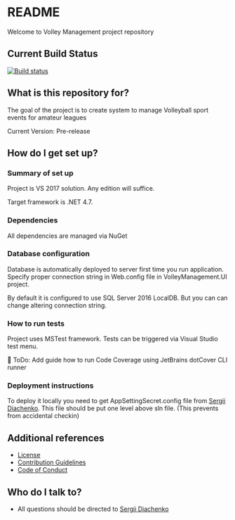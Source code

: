 # README #

Welcome to Volley Management project repository

## Current Build Status

[![Build status](https://ci.appveyor.com/api/projects/status/fmfdph327qywmeju/branch/master?svg=true)](https://ci.appveyor.com/project/sdiachen/volleymanagement/branch/master)

## What is this repository for? ##

The goal of the project is to create system to manage Volleyball sport events for amateur leagues

Current Version: Pre-release

## How do I get set up? ##

### Summary of set up ###

Project is VS 2017 solution. Any edition will suffice.

Target framework is .NET 4.7.

### Dependencies ###

All dependencies are managed via NuGet

### Database configuration ###

Database is automatically deployed to server first time you run application. Specify proper connection string in Web.config file in VolleyManagement.UI project.

By default it is configured to use SQL Server 2016 LocalDB. But you can can change altering connection string.

### How to run tests ###

Project uses MSTest framework. Tests can be triggered via Visual Studio test menu.

🚧 ToDo: Add guide how to run Code Coverage using JetBrains dotCover CLI runner

### Deployment instructions ###

To deploy it locally you need to get AppSettingSecret.config file from [Sergii Diachenko](mailto:sdiachenko@outlook.com).
This file should be put one level above sln file. (This prevents from accidental checkin)

## Additional references ##

* [License](https://bitbucket.org/VolleyManagement/volleymanagement/src/master/LICENSE.md)
* [Contribution Guidelines](https://bitbucket.org/VolleyManagement/volleymanagement/src/master/CONTRIBUTING.md)
* [Code of Conduct](https://bitbucket.org/VolleyManagement/volleymanagement/src/master/CODE_OF_CONDUCT.md)

## Who do I talk to? ##

* All questions should be directed to [Sergii Diachenko](mailto:sdiachenko@outlook.com)